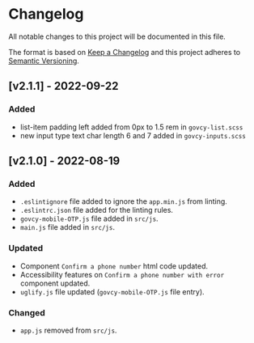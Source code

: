 # Changelog
 
All notable changes to this project will be documented in this file.
 
The format is based on [Keep a Changelog](https://keepachangelog.com/en/1.0.0/)
and this project adheres to [Semantic Versioning](https://semver.org/spec/v2.0.0.html).

## [v2.1.1] - 2022-09-22
### Added
- list-item padding left added from 0px to 1.5 rem in `govcy-list.scss`
- new input type text char length 6 and 7 added in `govcy-inputs.scss`
## [v2.1.0] - 2022-08-19
### Added
- `.eslintignore` file added to ignore the `app.min.js` from linting.
- `.eslintrc.json` file added for the linting rules.
- `govcy-mobile-OTP.js` file added in `src/js`.
- `main.js` file added in `src/js`.
### Updated
- Component `Confirm a phone number` html code updated.
- Accessibility features on `Confirm a phone number with error` component updated.
- `uglify.js` file updated (`govcy-mobile-OTP.js` file entry).
### Changed
- `app.js` removed from `src/js`.

## [v2.0.0] - 2022-08-18
### Added
- Installed and configured `Uglify` to minify/compress the js files to create(`app.min.js`) for the production.
- Installed and configured `eslint` for linting the js files in `govcy-design-system`.

## [v1.4.0] - 2022-08-04
### Added
- new file `govcy-list.scss` file added to style the list item.
- component `dropdown autocomplete` added.
- component `local and manual address pattern` added.

### Updated
- `border-bottom` replaced with `box-shadow` in `govcy-link.scss`
- `list-style` removed from `govcy-alert.scss`  

## [v1.3.2] - 2022-07-26
### Added

- component `Select component with error` added.
- border color added for Select component error in `govcy-select` scss. 

### Updated

- index html updated after changes in `govcy-select`
## [v1.3.1] - 2022-07-26
### Added

- blue background color added in `govcy-bg` utility class.

## [v1.3.0] - 2022-07-14
### Added

- component `Confirm a phone number` added.
- added the accessibility feature on `Confirm a phone number with error` component.

## [v1.2.1] - 2022-07-14
### Updated

- update the `govcy-tabel` scss and html.

## [v1.2.0] - 2022-07-14

### Added

- component `govcy-select` added.
- component `govcy-details` added.
### Updated

- update the accessibility feature for the screen readers on `Error message summary` component.

## [v1.1.1] - 2022-07-04

### Changed

- replaced td with th in govcy-review table.
- changed the font-weight to 500 for `.govcy-fw-bold` utility class.
- changed the row header `<th>` font-weight to 700.

## [v1.1.0] - 2022-06-30

### Added

- new scss file added for links `.govcy-links` to style the link focus.
- added the skip to content functionality for the screen readers.

### Changed

- we moved all the link styles from `.govcy-typhography` to `.govcy-links`.

## [v1.0.3] - 2022-05-11

### Added

- media query added for `.govcy-table-responsive-vertical` to align table vertically. 

## [v1.0.2] - 2022-04-20

### Removed

- margin-bottom property has been removed from the `.govcy-fieldset`


## [v1.0.1] - 2022-03-23

### Added

- Create govcy-reboot.scss file to reset the outline for heading to zero
- Add margin-bottom: 0.5rem to govcy-header

### Changed

- Fixed the Pseudo element ::after on govcy-bg-primary-right::after
- Seprate govcy-table-responsive class from govcy-table and used as wrapper for

### Removed

- Removed tabindex attribute from html


## [v1.0.0] - 2022-03-18


### Added

- New helper govcy-visually-hidden.scss file has been added into the project directory which uses the visually-hidden bootstrap mixin, and the govcy-visually-hidden-error class 
- New HTML5 attribute has added for date, telephone and email.
- Stand alone Hint has added into the design system and it can be used any where with div or span.
- govcy-table-responsive class added to make table responsive for small devices.
- Implement the visually-hidden class for screen readers to read the errors.
- Nova- Semantic HTML code has added for each component in the index.html file for better understanding and usage.


### Changed

- unordered list, ordered list, paragraphs has margin-bottom: 1rem (govcy-mb-3).
- h1 to h6 has margin-bottom: 1.5rem (govcy-mb-4).
- Back Link and User Name / Signout are on the same level with margin-bottom: 1.5rem (govcy-mb-4).
- Alert Error, Alert Important, Alert Success and Banner has margin-bottom: 1.5rem (govcy-mb-4).
- All the input types has margin-bottom: 1.5rem (govcy-mb-4) though govcy-form-control class.
- fieldset has margin-bottom: 1.5rem (govcy-mb-4).
- Links has margin bottom of 0.5rem (8px or goofy-mb-2) and can be override through utility classes.


### Removed
- Text area height: 44px has been removed.


